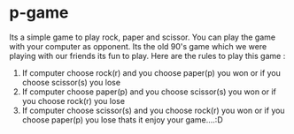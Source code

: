 # p-game
Its a simple game to play rock, paper and scissor. 
You can play the game with your computer as opponent. 
Its the old 90's game which we were playing with our friends its fun to play. 
Here are the rules to play this game : 
1. If computer choose rock(r) and you choose paper(p) you won or if you choose scissor(s) you lose
2. If computer choose paper(p) and you choose scissor(s) you won or if you choose rock(r) you lose
3. If computer choose scissor(s) and you choose rock(r) you won or if you choose paper(p) you lose
thats it enjoy your game....:D
